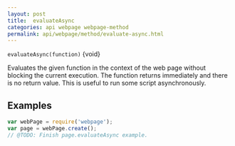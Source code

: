 ```yaml
---
layout: post
title:  evaluateAsync
categories: api webpage webpage-method
permalink: api/webpage/method/evaluate-async.html
---
```


`evaluateAsync(function)` {void}

Evaluates the given function in the context of the web page without blocking the current execution. The function returns immediately and there is no return value. This is useful to run some script asynchronously.

## Examples

```javascript
var webPage = require('webpage');
var page = webPage.create();
// @TODO: Finish page.evaluateAsync example.
```








